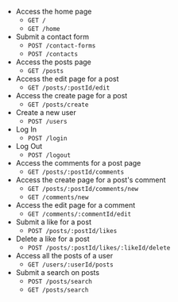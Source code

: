 - Access the home page
  - `GET /`
  - `GET /home`
- Submit a contact form
  - `POST /contact-forms`
  - `POST /contacts`
- Access the posts page
  - `GET /posts`
- Access the edit page for a post
  - `GET /posts/:postId/edit`
- Access the create page for a post
  - `GET /posts/create`
- Create a new user
  - `POST /users`
- Log In
  - `POST /login`
- Log Out
  - `POST /logout`
- Access the comments for a post page
  - `GET /posts/:postId/comments`
- Access the create page for a post's comment
  - `GET /posts/:postId/comments/new`
  - `GET /comments/new`
- Access the edit page for a comment
  - `GET /comments/:commentId/edit`
- Submit a like for a post
  - `POST /posts/:postId/likes`
- Delete a like for a post
  - `POST /posts/:postId/likes/:likeId/delete`
- Access all the posts of a user
  - `GET /users/:userId/posts`
- Submit a search on posts
  - `POST /posts/search`
  - `GET /posts/search`